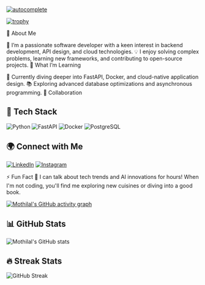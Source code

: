 <!-- <b>👋 Hi, I’m Mothilal!</b> -->

[![autocomplete](https://codeium.com/badges/user/mothilal/autocomplete)](https://codeium.com/profile/mothilal)

<!-- <a href="https://app.daily.dev/mothilal"><img src="https://api.daily.dev/devcards/v2/co5xqg55rFvz8ulMWL6TR.png?type=wide&r=49w" width="1200" alt="Mothilal M's Dev Card"/></a> -->
[![trophy](https://github-profile-trophy.vercel.app/?username=Mothilal-hire10x&theme=dracula&no-frame=true&margin-w=15&margin-h=10)](https://github.com/ryo-ma/github-profile-trophy)


👀 About Me

🔭 I’m a passionate software developer with a keen interest in backend development, API design, and cloud technologies.
💡 I enjoy solving complex problems, learning new frameworks, and contributing to open-source projects.
🌱 What I’m Learning

🚀 Currently diving deeper into FastAPI, Docker, and cloud-native application design.
📚 Exploring advanced database optimizations and asynchronous programming.
💞️ Collaboration

## 🚀 Tech Stack
![Python](https://img.shields.io/badge/Python-3776AB?style=for-the-badge&logo=python&logoColor=white)
![FastAPI](https://img.shields.io/badge/FastAPI-009688?style=for-the-badge&logo=fastapi&logoColor=white)
![Docker](https://img.shields.io/badge/Docker-2496ED?style=for-the-badge&logo=docker&logoColor=white)
![PostgreSQL](https://img.shields.io/badge/PostgreSQL-316192?style=for-the-badge&logo=postgresql&logoColor=white)


## 🌍 Connect with Me
[![LinkedIn](https://img.shields.io/badge/LinkedIn-0077B5?style=for-the-badge&logo=linkedin&logoColor=white)](https://www.linkedin.com/in/mothilal-m-04803a227)
[![Instagram](https://img.shields.io/badge/Instagram-E4405F?style=for-the-badge&logo=instagram&logoColor=white)](https://www.instagram.com/mothilalzzh_sphinx_007)


⚡ Fun Fact
💬 I can talk about tech trends and AI innovations for hours! When I'm not coding, you'll find me exploring new cuisines or diving into a good book.


[![Mothilal's GitHub activity graph](https://github-readme-activity-graph.vercel.app/graph?username=Mothilal-hire10x&theme=dracula)](https://github.com/Mothilal-hire10x/github-readme-activity-graph)


## 📊 GitHub Stats
![Mothilal's GitHub stats](https://github-readme-stats.vercel.app/api?username=Mothilal-hire10x&show_icons=true&theme=dracula)  


## 🔥 Streak Stats
![GitHub Streak](https://github-readme-streak-stats.herokuapp.com/?user=Mothilal-hire10x&theme=dracula)

